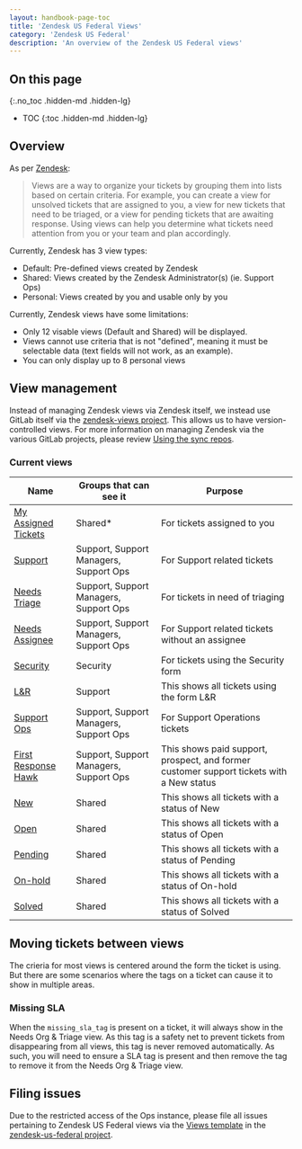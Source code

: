 ```yaml
---
layout: handbook-page-toc
title: 'Zendesk US Federal Views'
category: 'Zendesk US Federal'
description: 'An overview of the Zendesk US Federal views'
---
```


## On this page
{:.no_toc .hidden-md .hidden-lg}

- TOC
{:toc .hidden-md .hidden-lg}

## Overview

As per
[Zendesk](https://support.zendesk.com/hc/en-us/articles/203690806-Creating-views-to-manage-ticket-workflow):

> Views are a way to organize your tickets by grouping them into lists based on
> certain criteria. For example, you can create a view for unsolved tickets
> that are assigned to you, a view for new tickets that need to be triaged, or a
> view for pending tickets that are awaiting response. Using views can help you
> determine what tickets need attention from you or your team and plan
> accordingly.

Currently, Zendesk has 3 view types:

* Default: Pre-defined views created by Zendesk
* Shared: Views created by the Zendesk Administrator(s) (ie. Support Ops)
* Personal: Views created by you and usable only by you

Currently, Zendesk views have some limitations:

* Only 12 visable views (Default and Shared) will be displayed.
* Views cannot use criteria that is not "defined", meaning it must be selectable
  data (text fields will not work, as an example).
* You can only display up to 8 personal views


## View management

Instead of managing Zendesk views via Zendesk itself, we instead use GitLab
itself via the
[zendesk-views project](https://ops.gitlab.net/gitlab-com/support/zendesk-us-federal/zendesk-views).
This allows us to have version-controlled views. For more information on
managing Zendesk via the various GitLab projects, please review
[Using the sync repos](sync_repos.html).

### Current views

| Name | Groups that can see it | Purpose |
|---|---|---|
| [My Assigned Tickets](https://ops.gitlab.net/search?utf8=%E2%9C%93&group_id=723&project_id=445&scope=&search_code=true&snippets=false&repository_ref=master&nav_source=navbar&search=id%3A+360161163071) | Shared* | For tickets assigned to you |
| [Support](https://ops.gitlab.net/search?utf8=%E2%9C%93&group_id=723&project_id=445&scope=&search_code=true&snippets=false&repository_ref=master&nav_source=navbar&search=id%3A+360196736831) | Support, Support Managers, Support Ops | For Support related tickets |
| [Needs Triage](https://ops.gitlab.net/search?utf8=%E2%9C%93&group_id=723&project_id=445&scope=&search_code=true&snippets=false&repository_ref=master&nav_source=navbar&search=id%3A+360196736871) | Support, Support Managers, Support Ops | For tickets in need of triaging |
| [Needs Assignee](https://ops.gitlab.net/search?utf8=%E2%9C%93&group_id=723&project_id=445&scope=&search_code=true&snippets=false&repository_ref=master&nav_source=navbar&search=id%3A+360196736891) | Support, Support Managers, Support Ops | For Support related tickets without an assignee |
| [Security](https://ops.gitlab.net/search?utf8=%E2%9C%93&group_id=723&project_id=445&scope=&search_code=true&snippets=false&repository_ref=master&nav_source=navbar&search=id%3A+360196736911) | Security | For tickets using the Security form |
| [L&R](https://ops.gitlab.net/search?utf8=%E2%9C%93&group_id=723&project_id=445&scope=&search_code=true&snippets=false&repository_ref=master&nav_source=navbar&search=id%3A+360196736931) | Support | This shows all tickets using the form L&R |
| [Support Ops](https://ops.gitlab.net/search?utf8=%E2%9C%93&group_id=723&project_id=445&scope=&search_code=true&snippets=false&repository_ref=master&nav_source=navbar&search=id%3A+360196737011) | Support, Support Managers, Support Ops | For Support Operations tickets |
| [First Response Hawk](https://ops.gitlab.net/search?utf8=%E2%9C%93&group_id=723&project_id=445&scope=&search_code=true&snippets=false&repository_ref=master&nav_source=navbar&search=id%3A+360196865512) | Support, Support Managers, Support Ops | This shows paid support, prospect, and former customer support tickets with a New status |
| [New](https://ops.gitlab.net/search?utf8=%E2%9C%93&group_id=723&project_id=445&scope=&search_code=true&snippets=false&repository_ref=master&nav_source=navbar&search=id%3A+360196865572) | Shared | This shows all tickets with a status of New |
| [Open](https://ops.gitlab.net/search?utf8=%E2%9C%93&group_id=723&project_id=445&scope=&search_code=true&snippets=false&repository_ref=master&nav_source=navbar&search=id%3A+360196865612) | Shared | This shows all tickets with a status of Open |
| [Pending](https://ops.gitlab.net/search?utf8=%E2%9C%93&group_id=723&project_id=445&scope=&search_code=true&snippets=false&repository_ref=master&nav_source=navbar&search=id%3A+360196737031) | Shared | This shows all tickets with a status of Pending |
| [On-hold](https://ops.gitlab.net/search?utf8=%E2%9C%93&group_id=723&project_id=445&scope=&search_code=true&snippets=false&repository_ref=master&nav_source=navbar&search=id%3A+360196737051) | Shared | This shows all tickets with a status of On-hold |
| [Solved](https://ops.gitlab.net/search?utf8=%E2%9C%93&group_id=723&project_id=445&scope=&search_code=true&snippets=false&repository_ref=master&nav_source=navbar&search=id%3A+360196865632) | Shared | This shows all tickets with a status of Solved |

## Moving tickets between views

The crieria for most views is centered around the form the ticket is using. But
there are some scenarios where the tags on a ticket can cause it to show in
multiple areas.

### Missing SLA

When the `missing_sla_tag` is present on a ticket, it will always show in the
Needs Org & Triage view. As this tag is a safety net to prevent tickets from
disappearing from all views, this tag is never removed automatically. As such,
you will need to ensure a SLA tag is present and then remove the tag to remove
it from the Needs Org & Triage view.

## Filing issues

Due to the restricted access of the Ops instance, please file all issues
pertaining to Zendesk US Federal views via the
[Views template](https://gitlab.com/gitlab-com/support/support-ops/zendesk-us-federal/-/issues/new?issuable_template=Views)
in the
[zendesk-us-federal project](https://gitlab.com/gitlab-com/support/support-ops/zendesk-us-federal).
